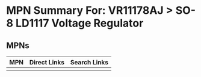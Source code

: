 



# MPN Summary For: VR11178AJ > SO-8 LD1117 Voltage Regulator

## MPNs
  

|MPN|Direct Links|Search Links|
| :--- | :--- | :--- |
||||
